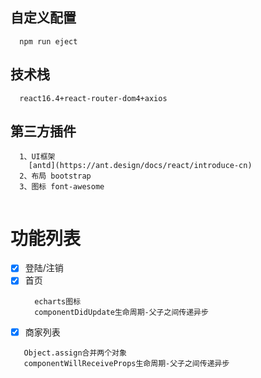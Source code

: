 ## 自定义配置
```
  npm run eject
```
## 技术栈
```
  react16.4+react-router-dom4+axios
```
##  第三方插件
```
  1、UI框架
    [antd](https://ant.design/docs/react/introduce-cn)
  2、布局 bootstrap
  3、图标 font-awesome
  
```
# 功能列表

- [x] 登陆/注销
- [x] 首页
  ```
    echarts图标
    componentDidUpdate生命周期-父子之间传递异步
  ```
- [x] 商家列表
 ```
    Object.assign合并两个对象
    componentWillReceiveProps生命周期-父子之间传递异步
  ```